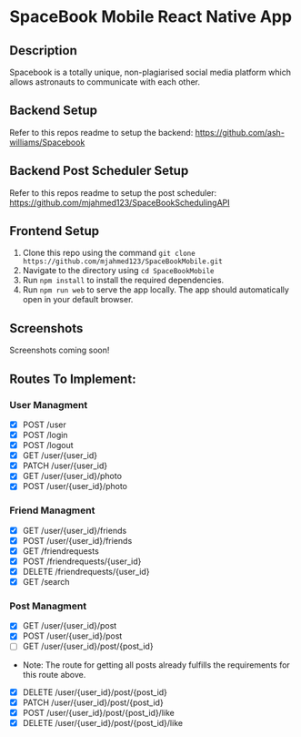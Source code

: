 # SpaceBook Mobile React Native App

## Description
Spacebook is a totally unique, non-plagiarised social media platform which allows astronauts to communicate with each other.

## Backend Setup
Refer to this repos readme to setup the backend: https://github.com/ash-williams/Spacebook

## Backend Post Scheduler Setup
Refer to this repos readme to setup the post scheduler: https://github.com/mjahmed123/SpaceBookSchedulingAPI

## Frontend Setup
1. Clone this repo using the command `git clone https://github.com/mjahmed123/SpaceBookMobile.git`
2. Navigate to the directory using `cd SpaceBookMobile`
3. Run `npm install` to install the required dependencies.
4. Run `npm run web` to serve the app locally.
The app should automatically open in your default browser.


## Screenshots
Screenshots coming soon!

## Routes To Implement:

### User Managment
- [x] POST /user
- [x] POST /login
- [x] POST /logout
- [x] GET /user/{user_id}
- [x] PATCH /user/{user_id}
- [x] GET /user/{user_id}/photo
- [x] POST /user/{user_id}/photo

### Friend Managment
- [x] GET /user/{user_id}/friends
- [x] POST /user/{user_id}/friends
- [x] GET /friendrequests
- [x] POST /friendrequests/{user_id}
- [x] DELETE /friendrequests/{user_id}
- [x] GET /search

### Post Managment
- [x] GET /user/{user_id}/post
- [x] POST /user/{user_id}/post
- [ ] GET /user/{user_id}/post/{post_id}
- Note: The route for getting all posts already fulfills the requirements for this route above.
- [x] DELETE /user/{user_id}/post/{post_id}
- [x] PATCH /user/{user_id}/post/{post_id}
- [x] POST /user/{user_id}/post/{post_id}/like
- [x] DELETE /user/{user_id}/post/{post_id}/like